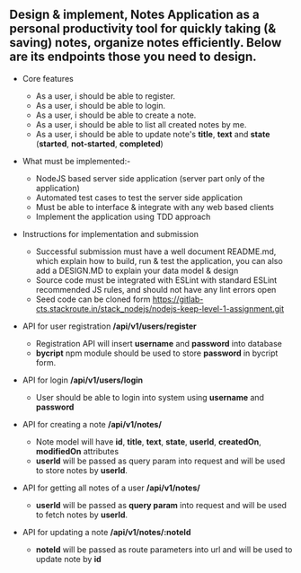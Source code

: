 ## Design & implement, Notes Application as a personal productivity tool for quickly taking (& saving) notes, organize notes efficiently. Below are its endpoints those you need to design.

- Core features
	- As a user, i should be able to register.
	- As a user, i should be able to login.
	- As a user, i should be able to create a note.
	- As a user, i should be able to list all created notes by me.
	- As a user, i should be able to update note's **title**, **text** and **state** (**started**, **not-started**, **completed**)

- What must be implemented:- 
	- NodeJS based server side application (server part only of the application)
	- Automated test cases to test the server side application
	- Must be able to interface & integrate with any web based clients
	- Implement the application using TDD approach


- Instructions for implementation and submission
	- Successful submission must have a well document README.md, which explain how to build, run & test the application, you can also add a DESIGN.MD to explain your data model & design
	- Source code must be integrated with ESLint with standard ESLint recommended JS rules, and should not have any lint errors open
	- Seed code can be cloned form https://gitlab-cts.stackroute.in/stack_nodejs/nodejs-keep-level-1-assignment.git

- API for user registration **/api/v1/users/register**
	- Registration API will insert **username** and **password** into database
	- **bycript** npm module should be used to store **password** in bycript form.
- API for login  **/api/v1/users/login**
	- User should be able to login into system using **username** and **password**
- API for creating a note **/api/v1/notes/**
	- Note model will have **id**, **title**, **text**, **state**, **userId**, **createdOn**, **modifiedOn** attributes
	- **userId** will be passed as query param into request and will be used to store notes by **userId**.
- API for getting all notes of a user **/api/v1/notes/**
	- **userId** will be passed as **query param** into request and will be used to fetch notes by **userId**.
- API for updating a note **/api/v1/notes/:noteId**
	- **noteId** will be passed as route parameters into url and will be used to update note by **id**